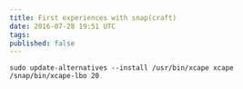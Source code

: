 ```yaml
---
title: First experiences with snap(craft)
date: 2016-07-28 19:51 UTC
tags:
published: false
---
```


``` shell
sudo update-alternatives --install /usr/bin/xcape xcape /snap/bin/xcape-lbo 20
```
